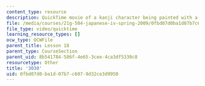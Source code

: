 ```yaml
---
content_type: resource
description: QuickTime movie of a kanji character being painted with a brush.
file: /media/courses/21g-504-japanese-iv-spring-2009/0fbd07d0ba1d07b7c6079d32ce3d9950_3030.mov
file_type: video/quicktime
learning_resource_types: []
ocw_type: OCWFile
parent_title: Lesson 18
parent_type: CourseSection
parent_uid: 8b541784-586f-4e65-3cee-4ca3df5330c8
resourcetype: Other
title: '3030'
uid: 0fbd07d0-ba1d-07b7-c607-9d32ce3d9950
---
```

